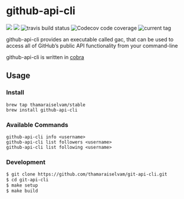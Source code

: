 # github-api-cli

[![](https://godoc.org/github.com/thamaraiselvam/github-api-cli?status.svg)](https://godoc.org/github.com/thamaraiselvam/github-api-cli)
[![](https://goreportcard.com/badge/github.com/thamaraiselvam/github-api-cli?style=flat-square)](https://goreportcard.com/report/github.com/thamaraiselvam/github-api-cli)
<img alt="travis build status" src="https://img.shields.io/travis/thamaraiselvam/github-api-cli?style=flat-square"> <img alt="Codecov code coverage" src="https://img.shields.io/codecov/c/github/thamaraiselvam/github-api-cli?style=flat-square">
<img alt="current tag" src="https://img.shields.io/github/v/tag/thamaraiselvam/github-api-cli.svg?sort=semver&style=flat-square">

github-api-cli provides an executable called gac, that can be used to access all of GitHub’s public API functionality from your command-line

github-api-cli is written in [cobra](https://github.com/spf13/cobra)

## Usage

### Install

```
brew tap thamaraiselvam/stable
brew install github-api-cli
```

### Available Commands

```
github-api-cli info <username>
github-api-cli list followers <username>
github-api-cli list following <username>
```

### Development

```sh
$ git clone https://github.com/thamaraiselvam/git-api-cli.git
$ cd git-api-cli
$ make setup
$ make build
```
